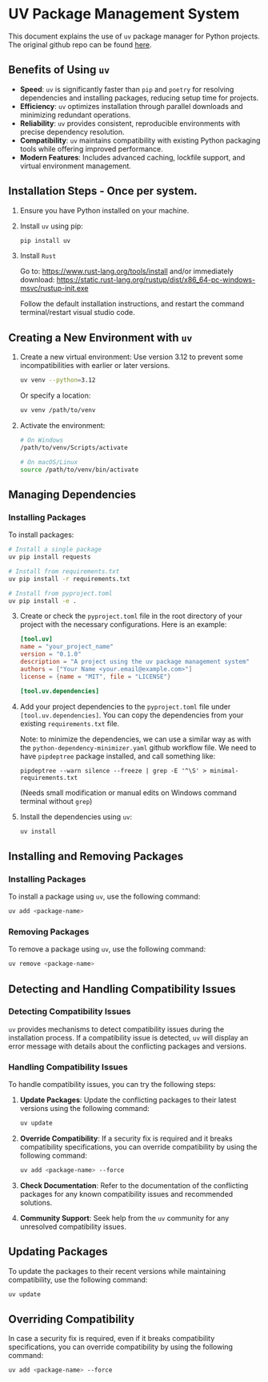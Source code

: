 # UV Package Management System

This document explains the use of `uv` package manager for Python projects.
The original github repo can be found [here](https://github.com/astral-sh/uv).

## Benefits of Using `uv`

- **Speed**: `uv` is significantly faster than `pip` and `poetry` for resolving dependencies and installing packages, reducing setup time for projects.
- **Efficiency**: `uv` optimizes installation through parallel downloads and minimizing redundant operations.
- **Reliability**: `uv` provides consistent, reproducible environments with precise dependency resolution.
- **Compatibility**: `uv` maintains compatibility with existing Python packaging tools while offering improved performance.
- **Modern Features**: Includes advanced caching, lockfile support, and virtual environment management.

## Installation Steps - Once per system.

1. Ensure you have Python installed on your machine.

2. Install `uv` using pip:

    ```sh
    pip install uv
    ```

3. Install `Rust`

    Go to:
    https://www.rust-lang.org/tools/install
    and/or immediately download:
    https://static.rust-lang.org/rustup/dist/x86_64-pc-windows-msvc/rustup-init.exe

    Follow the default installation instructions, and restart the command terminal/restart visual studio code.


## Creating a New Environment with `uv`

1. Create a new virtual environment:
    Use version 3.12 to prevent some incompatibilities with earlier or later versions.

    ```sh
    uv venv --python=3.12
    ```
   
   Or specify a location:
   
    ```sh
    uv venv /path/to/venv
    ```

2. Activate the environment:

    ```sh
    # On Windows
    /path/to/venv/Scripts/activate
    
    # On macOS/Linux
    source /path/to/venv/bin/activate
    ```

## Managing Dependencies

### Installing Packages

To install packages:

```sh
# Install a single package
uv pip install requests

# Install from requirements.txt
uv pip install -r requirements.txt

# Install from pyproject.toml
uv pip install -e .
```

3. Create or check the `pyproject.toml` file in the root directory of your project with the necessary configurations. Here is an example:

    ```toml
    [tool.uv]
    name = "your_project_name"
    version = "0.1.0"
    description = "A project using the uv package management system"
    authors = ["Your Name <your.email@example.com>"]
    license = {name = "MIT", file = "LICENSE"}

    [tool.uv.dependencies]
    ```

4. Add your project dependencies to the `pyproject.toml` file under `[tool.uv.dependencies]`. You can copy the dependencies from your existing `requirements.txt` file.

   Note: to minimize the dependencies, we can use a similar way as with the `python-dependency-minimizer.yaml`
   github workflow file. We need to have `pipdeptree` package installed, and call something like:

   `pipdeptree --warn silence --freeze | grep -E '^\S' > minimal-requirements.txt`

   (Needs small modification or manual edits on Windows command terminal without `grep`)

5. Install the dependencies using `uv`:

    ```sh
    uv install
    ```

## Installing and Removing Packages

### Installing Packages

To install a package using `uv`, use the following command:

```sh
uv add <package-name>
```

### Removing Packages

To remove a package using `uv`, use the following command:

```sh
uv remove <package-name>
```

## Detecting and Handling Compatibility Issues

### Detecting Compatibility Issues

`uv` provides mechanisms to detect compatibility issues during the installation process. If a compatibility issue is detected, `uv` will display an error message with details about the conflicting packages and versions.

### Handling Compatibility Issues

To handle compatibility issues, you can try the following steps:

1. **Update Packages**: Update the conflicting packages to their latest versions using the following command:

    ```sh
    uv update
    ```

2. **Override Compatibility**: If a security fix is required and it breaks compatibility specifications, you can override compatibility by using the following command:

    ```sh
    uv add <package-name> --force
    ```

3. **Check Documentation**: Refer to the documentation of the conflicting packages for any known compatibility issues and recommended solutions.

4. **Community Support**: Seek help from the `uv` community for any unresolved compatibility issues.

## Updating Packages

To update the packages to their recent versions while maintaining compatibility, use the following command:

```sh
uv update
```

## Overriding Compatibility

In case a security fix is required, even if it breaks compatibility specifications, you can override compatibility by using the following command:

```sh
uv add <package-name> --force
```

